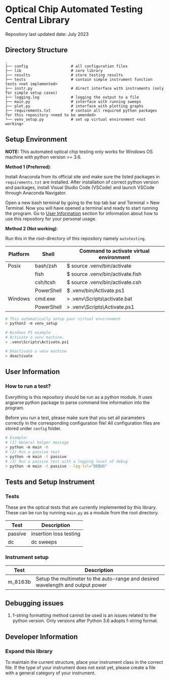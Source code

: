 # Optical Chip Automated Testing Central Library

Repository last updated date: July 2023

## Directory Structure

```
.
├── config                   # all configuration files
├── lib                      # core library
├── results                  # store testing results
├── tests                    # contain simple instrument function tests <not implemented>
├── instr.py                 # direct interface with instruments (only for simple setup cases)
├── logging.log              # logging the output to a file
├── main.py                  # interface with running sweeps
├── plot.py                  # interface with plotting graphs
├── requirements.txt         # contain all required python packages for this repository <need to be amended>
└── venv_setup.py            # set up virtual environment <not working>
```

## Setup Environment

**NOTE:** This automated optical chip testing only works for Windows OS machine with python version >= 3.6.

**Method 1 (Preferred)**:

Install Anaconda from its official site and make sure the listed packages in `requirements.txt` are installed. After installation of correct python version and packages, install Visual Studio Code (VSCode) and launch VSCode through Anaconda Navigator. 

Open a new bash terminal by going to the top tab bar and Terminal > New Terminal. Now you will have opened a terminal and ready to start running the program. Go to [User Information](#user-information) section for information about how to use this repository for your personal usage.


**Method 2 (Not working)**:

Run this in the root-directory of this repository namely `autotesting`.

| Platform | Shell   | Command to activate virtual environment
|----------|---------|----------------------------------------|
| Posix | bash/zsh   | $ source .venv/bin/activate |
|       | fish       | $ source .venv/bin/activate.fish |
|       | csh/tcsh   | $ source .venv/bin/activate.csh |
|       | PowerShell | $ .venv/bin/Activate.ps1 |
| Windows | cmd.exe    | > .venv\Scripts\activate.bat |
|         | PowerShell | > .venv\Scripts\Activate.ps1|

```bash
# This automatically setup your virtual environment
> python3 -m venv_setup

# Windows PS example
# Activate a venv machine.
> .venv\Scripts\Activate.ps1

# Deactivate a venv machine
> deactivate
```

## User Information

### How to run a test?
Everything is this repository should be run as a python module. It uses argparse python package to parse command line information into the program. 

Before you run a test, please make sure that you set all parameters correctly in the corresponding configuration file! All configuration files are stored under `config` folder.

```bash
# Example: 
# (1) General helper message
> python -m main -h
# (2) Run a passive test
> python -m main -t passive
# (3) Run a passive test with a logging level of debug
> python -m main -t passive --log-lvl="DEBUG"
```

## Tests and Setup Instrument
### Tests
These are the optical tests that are currently implemented by this library. These can be run by running `main.py` as a module from the root directory.

| Test      | Description    |
|-----------|----------------|
| passive   | insertion loss testing |
| dc        | dc sweeps |

### Instrument setup
| Test    | Description    |
|---------|----------------|
| m_8163b | Setup the multimeter to the auto-range and desired wavelength and output power |



## Debugging issues

1. f-string formatting method cannot be used is an issues related to the python version. Only versions after Python 3.6 adopts f-string format.


## Developer Information

### Expand this library
To maintain the current structure, place your instrument class in the correct file. If the type of your instrument does not exist yet, please create a file with a general category of your instrument.



